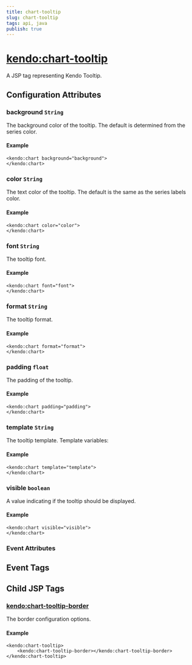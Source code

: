 ```yaml
---
title: chart-tooltip
slug: chart-tooltip
tags: api, java
publish: true
---
```


# <kendo:chart-tooltip>
A JSP tag representing Kendo Tooltip.

## Configuration Attributes


### background `String`

The background color of the tooltip. The default is determined from the series color.

#### Example
    <kendo:chart background="background">
    </kendo:chart>



### color `String`

The text color of the tooltip. The default is the same as the series labels color.

#### Example
    <kendo:chart color="color">
    </kendo:chart>



### font `String`

The tooltip font.

#### Example
    <kendo:chart font="font">
    </kendo:chart>



### format `String`

The tooltip format.

#### Example
    <kendo:chart format="format">
    </kendo:chart>



### padding `float`

The padding of the tooltip.

#### Example
    <kendo:chart padding="padding">
    </kendo:chart>



### template `String`

The tooltip template.
Template variables:

#### Example
    <kendo:chart template="template">
    </kendo:chart>



### visible `boolean`

A value indicating if the tooltip should be displayed.

#### Example
    <kendo:chart visible="visible">
    </kendo:chart>



### Event Attributes

## Event Tags
 

## Child JSP Tags

### [<kendo:chart-tooltip-border>](/api/wrappers/jsp/chart/tooltip-border)

The border configuration options.

#### Example

    <kendo:chart-tooltip>
        <kendo:chart-tooltip-border></kendo:chart-tooltip-border>
    </kendo:chart-tooltip>
 
